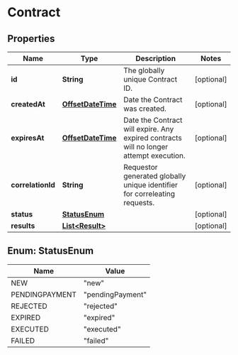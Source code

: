 
# Contract

## Properties
Name | Type | Description | Notes
------------ | ------------- | ------------- | -------------
**id** | **String** | The globally unique Contract ID. |  [optional]
**createdAt** | [**OffsetDateTime**](OffsetDateTime.md) | Date the Contract was created. |  [optional]
**expiresAt** | [**OffsetDateTime**](OffsetDateTime.md) | Date the Contract will expire. Any expired contracts will no longer attempt execution. |  [optional]
**correlationId** | **String** | Requestor generated globally unique identifier for correleating requests. |  [optional]
**status** | [**StatusEnum**](#StatusEnum) |  |  [optional]
**results** | [**List&lt;Result&gt;**](Result.md) |  |  [optional]


<a name="StatusEnum"></a>
## Enum: StatusEnum
Name | Value
---- | -----
NEW | &quot;new&quot;
PENDINGPAYMENT | &quot;pendingPayment&quot;
REJECTED | &quot;rejected&quot;
EXPIRED | &quot;expired&quot;
EXECUTED | &quot;executed&quot;
FAILED | &quot;failed&quot;




